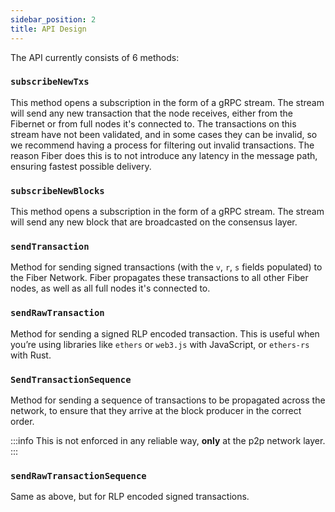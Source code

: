 ```yaml
---
sidebar_position: 2
title: API Design
---
```


The API currently consists of 6 methods:

### `subscribeNewTxs`

This method opens a subscription in the form of a gRPC stream. The stream will send any new transaction that the node receives, either from the Fibernet
or from full nodes it's connected to. The transactions on this stream have not been validated, and in some cases they can be invalid, so we recommend
having a process for filtering out invalid transactions. The reason Fiber does this is to not introduce any latency in the message path, ensuring fastest possible
delivery.

### `subscribeNewBlocks`

This method opens a subscription in the form of a gRPC stream. The stream will send any new block that are broadcasted on the consensus layer.

### `sendTransaction`

Method for sending signed transactions (with the `v`, `r`, `s` fields populated) to the Fiber Network. Fiber propagates these transactions to all other Fiber nodes, as well as all full nodes it's connected to.

### `sendRawTransaction`

Method for sending a signed RLP encoded transaction. This is useful when you’re using libraries like `ethers` or `web3.js` with JavaScript, or `ethers-rs` with Rust.

### `SendTransactionSequence`

Method for sending a sequence of transactions to be propagated across the network, to ensure that they arrive at the block producer in the correct order.

:::info
This is not enforced in any reliable way, **only** at the p2p network layer.
:::

### `sendRawTransactionSequence`

Same as above, but for RLP encoded signed transactions.

